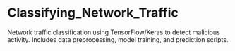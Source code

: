 # Classifying_Network_Traffic

Network traffic classification using TensorFlow/Keras to detect malicious activity. Includes data preprocessing, model training, and prediction scripts.


